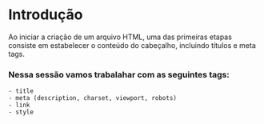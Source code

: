 # Introdução

Ao iniciar a criação de um arquivo HTML, 
uma das primeiras etapas consiste em estabelecer o conteúdo do cabeçalho, 
incluindo títulos e meta tags.

### Nessa sessão vamos trabalahar com as seguintes tags:
    - title
    - meta (description, charset, viewport, robots)
    - link 
    - style
